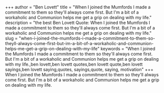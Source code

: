 +++
author = "Ben Lovett"
title = "When I joined the Mumfords I made a commitment to them so they'll always come first. But I'm a bit of a workaholic and Communion helps me get a grip on dealing with my life."
description = "the best Ben Lovett Quote: When I joined the Mumfords I made a commitment to them so they'll always come first. But I'm a bit of a workaholic and Communion helps me get a grip on dealing with my life."
slug = "when-i-joined-the-mumfords-i-made-a-commitment-to-them-so-theyll-always-come-first-but-im-a-bit-of-a-workaholic-and-communion-helps-me-get-a-grip-on-dealing-with-my-life"
keywords = "When I joined the Mumfords I made a commitment to them so they'll always come first. But I'm a bit of a workaholic and Communion helps me get a grip on dealing with my life.,ben lovett,ben lovett quotes,ben lovett quote,ben lovett sayings,ben lovett saying,quotes, sayings,quote, saying, motivation"
+++
When I joined the Mumfords I made a commitment to them so they'll always come first. But I'm a bit of a workaholic and Communion helps me get a grip on dealing with my life.
